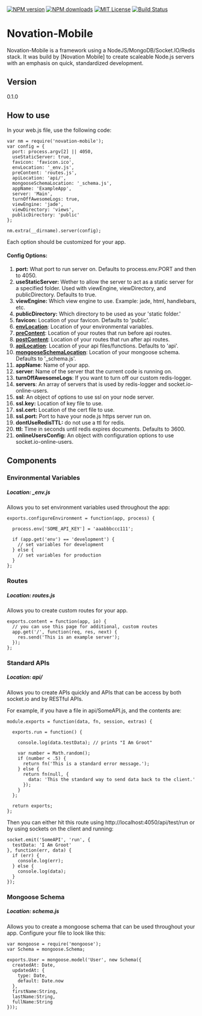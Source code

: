 [![NPM version][npm-version-image]][npm-url] [![NPM downloads][npm-downloads-image]][npm-url] [![MIT License][license-image]][license-url] [![Build Status][travis-image]][travis-url]

# Novation-Mobile

Novation-Mobile is a framework using a NodeJS/MongoDB/Socket.IO/Redis stack. It was build by [Novation Mobile] to create scaleable Node.js servers with an emphasis on quick, standardized development.

## Version

0.1.0

## How to use

In your web.js file, use the following code:

    var nm = require('novation-mobile');
    var config = {
      port: process.argv[2] || 4050,
      useStaticServer: true,
      favicon: 'favicon.ico',
      envLocation: '_env.js',
      preContent: 'routes.js',
      apiLocation: 'api/',
      mongooseSchemaLocation: '_schema.js',
      appName: 'ExampleApp',
      server: 'Main',
      turnOffAwesomeLogs: true,
      viewEngine: 'jade',
      viewDirectory: 'views',
      publicDirectory: 'public'
    };

    nm.extra(__dirname).server(config);

Each option should be customized for your app. 

#### Config Options:
1. **port:** What port to run server on. Defaults to process.env.PORT and then to 4050.
1. **useStaticServer:** Wether to allow the server to act as a static server for a specified folder. Used with viewEngine, viewDirectory, and publicDirectory. Defaults to true.
1. **viewEngine:** Which view engine to use. Example: jade, html, handlebars, etc.
1. **publicDirectory:** Which directory to be used as your 'static folder.'
1. **favicon:** Location of your favicon. Defaults to 'public'.
1. **[envLocation](#environmental-variables)**: Location of your environmental variables.
1. **[preContent](#routes)**: Location of your routes that run before api routes.
1. **[postContent](#routes)**: Location of your routes that run after api routes.
1. **[apiLocation](#standard-apis)**: Location of your api files/functions. Defaults to 'api'.
1. **[mongooseSchemaLocation](#mongoose-schema)**: Location of your mongoose schema. Defaults to '_schema.js'.
1. **appName**: Name of your app.
1. **server**: Name of the server that the current code is running on.
1. **turnOffAwesomeLogs**: If you want to turn off our custom redis-logger.
1. **servers**: An array of servers that is used by redis-logger and socket.io-online-users.
1. **ssl**: An object of options to use ssl on your node server.
1. **ssl.key:** Location of key file to use.
1. **ssl.cert:** Location of the cert file to use.
1. **ssl.port:** Port to have your node.js https server run on.
1. **dontUseRedisTTL:** do not use a ttl for redis.
1. **ttl:** Time in seconds until redis expires documents. Defaults to 3600.
1. **onlineUsersConfig:** An object with configuration options to use socket.io-online-users.

## Components

### Environmental Variables
##### Location: _env.js
Allows you to set environment variables used throughout the app:

    exports.configureEnvironment = function(app, process) {

      process.env['SOME_API_KEY'] = 'aaabbbccc111';

      if (app.get('env') == 'development') {
        // set variables for development
      } else {
        // set variables for production
      }
    };

### Routes 
##### Location: routes.js
Allows you to create custom routes for your app.

    exports.content = function(app, io) {
      // you can use this page for additional, custom routes
      app.get('/', function(req, res, next) {
        res.send('This is an example server');
      });
    };

### Standard APIs
##### Location: api/
Allows you to create APIs quickly and APIs that can be access by both socket.io and by RESTful APIs.

For example, if you have a file in api/SomeAPI.js, and the contents are:

    module.exports = function(data, fn, session, extras) {

      exports.run = function() {

        console.log(data.testData); // prints "I Am Groot"

        var number = Math.random();
        if (number < .5) {
          return fn('This is a standard error message.');
        } else {
          return fn(null, {
            data: 'This the standard way to send data back to the client.'
          });
        }
      };

      return exports;
    };

Then you can either hit this route using http://localhost:4050/api/test/run or by using sockets on the client and running: 

    socket.emit('SomeAPI', 'run', {
      testData: 'I Am Groot'
    }, function(err, data) {
      if (err) {
        console.log(err);
      } else {
        console.log(data);
      }
    });

### Mongoose Schema
##### Location: schema.js
Allows you to create a mongoose schema that can be used throughout your app. Configure your file to look like this:

    var mongoose = require('mongoose');
    var Schema = mongoose.Schema;

    exports.User = mongoose.model('User', new Schema({
      createdAt: Date,
      updatedAt: {
        type: Date,
        default: Date.now
      },
      firstName:String,
      lastName:String,
      fullName:String
    }));


[license-image]: http://img.shields.io/badge/license-MIT-blue.svg?style=flat-square
[license-url]: https://github.com/chapinkapa/novation-mobile/blob/master/LICENSE

[npm-version-image]: http://img.shields.io/npm/v/novation-mobile.svg?style=flat-square
[npm-downloads-image]: http://img.shields.io/npm/dm/novation-mobile.svg?style=flat-square
[npm-url]: https://npmjs.org/package/novation-mobile

[travis-image]: http://img.shields.io/travis/chapinkapa/novation-mobile.svg?style=flat-square
[travis-url]: http://travis-ci.org/chapinkapa/novation-mobile